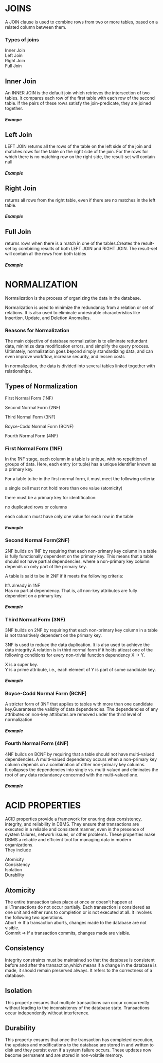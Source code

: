 <h1>JOINS</h1>
<p>A JOIN clause is used to combine rows from two or more tables, based on a related column between them.</p>
<h3>Types of joins</h3>
<p>Inner Join <br>Left Join <br>Right Join <br>Full Join</p>
<h2>Inner Join</h2>
<p>An INNER JOIN is the default join which retrieves the intersection of two tables. It compares each row of the first table with each row of the second table. If the pairs of these rows satisfy the join-predicate, they are joined together.</p>
<h5>Exampe</h5>

<h2>Left Join</h2>

<p>LEFT JOIN returns all the rows of the table on the left side of the join and matches rows for the table on the right side of the join. For the rows for which there is no matching row on the right side, the result-set will contain null</p>
<h5>Example</h5>

<h2>Right Join </h2>
<p>returns all rows from the right table, even if there are no matches in the left table.</p>
<h5>Example</h5>
<h2>Full Join</h2>
<p> returns rows when there is a match in one of the tables.Creates the result-set by combining results of both LEFT JOIN and RIGHT JOIN. The result-set will contain all the rows from both tables</p>
<h5>Example</h5>

<h1>NORMALIZATION</h1>
<p>Normalization is the process of organizing the data in the database.</p>
<p>Normalization is used to minimize the redundancy from a relation or set of relations. It is also used to eliminate undesirable characteristics like Insertion, Update, and Deletion Anomalies.</p>

<h3>Reasons for Normalization</h3>
<p>The main objective of database normalization is to eliminate redundant data, minimize data modification errors, and simplify the query process. Ultimately, normalization goes beyond simply standardizing data, and can even improve workflow, increase security, and lessen costs</p>
<p>In normalization, the data is divided into several tables linked together with relationships.</p>

<h2>Types of Normalization</h3>
<p>First Normal Form (1NF)</p>
<p>Second Normal Form (2NF)</p>
<p>Third Normal Form (3NF)</p>
<p>Boyce-Codd Normal Form (BCNF)</p>
<p>Fourth Normal Form (4NF)</p>

<h3>First Normal Form (1NF)</h3>
<p>In the 1NF stage, each column in a table is unique, with no repetition of groups of data. Here, each entry (or tuple) has a unique identifier known as a primary key.</p>
<p>For a table to be in the first normal form, it must meet the following criteria:</p>
<p>a single cell must not hold more than one value (atomicity)</p>
<p>there must be a primary key for identification</p>
<p>no duplicated rows or columns</p>
<p>each column must have only one value for each row in the table</p>
<h5>Example</h5>


<h3>Second Normal Form(2NF)</h3>
<p>2NF builds on 1NF by requiring that each non-primary key column in a table is fully functionally dependent on the primary key. This means that a table should not have partial dependencies, where a non-primary key column depends on only part of the primary key.</p>

<p>A table is said to be in 2NF if it meets the following criteria:

It’s already in 1NF<br>
Has no partial dependency. That is, all non-key attributes are fully dependent on a primary key.</p>
<h5>Example</h5>

<h3>Third Normal Form (3NF)</h3>
<p>3NF builds on 2NF by requiring that each non-primary key column in a table is not transitively dependent on the primary key.</p>
<p>3NF is used to reduce the data duplication. It is also used to achieve the data integrity.A relation is in third normal form if it holds atleast one of the following conditions for every non-trivial function dependency X → Y.

X is a super key.<br>
Y is a prime attribute, i.e., each element of Y is part of some candidate key.</p>
<h5>Example</h5>

<h3>Boyce-Codd Normal Form (BCNF)</h3>
<p>A stricter form of 3NF that applies to tables with more than one candidate key.Guarantees the validity of data dependencies. The dependencies of any attributes on non-key attributes are removed under the third level of normalization</p>
<h5>Example</h5>

<h3>Fourth Normal Form (4NF)</h3>
<p>4NF builds on BCNF by requiring that a table should not have multi-valued dependencies. A multi-valued dependency occurs when a non-primary key column depends on a combination of other non-primary key columns.<br>It collapses the dependencies into single vs. multi-valued and eliminates the root of any data redundancy concerned with the multi-valued one.</p>
<h5>Example</h5>

<h1>ACID PROPERTIES</h1>
<p>ACID properties provide a framework for ensuring data consistency, integrity, and reliability in DBMS. They ensure that transactions are executed in a reliable and consistent manner, even in the presence of system failures, network issues, or other problems. These properties make DBMS a reliable and efficient tool for managing data in modern organizations.<br>They include</p>
<p>Atomicity <br>Consistency<br> Isolation <br>Durability</p>
<h2>Atomicity </h2>
<p>The entire transaction takes place at once or doesn’t happen at all.Transactions do not occur partially. Each transaction is considered as one unit and either runs to completion or is not executed at all. It involves the following two operations.<br>
 Abort => If a transaction aborts, changes made to the database are not visible.<br>
Commit => If a transaction commits, changes made are visible.</p>

<h2>Consistency</h2>
<p>Integrity constraints must be maintained so that the database is consistent before and after the transaction,which means if a change in the database is made, it should remain preserved always. It refers to the correctness of a database.</p>

<h2> Isolation</h2>
<p>This property ensures that multiple transactions can occur concurrently without leading to the inconsistency of the database state. Transactions occur independently without interference. </p>
<h2>Durability</h2>
<p>This property ensures that once the transaction has completed execution, the updates and modifications to the database are stored in and written to disk and they persist even if a system failure occurs. These updates now become permanent and are stored in non-volatile memory.</p>

